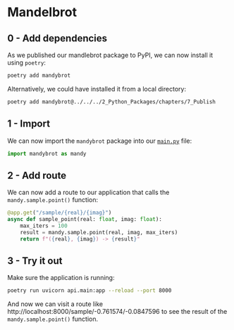 # Mandelbrot

## 0 - Add dependencies

As we published our mandlebrot package to PyPI, we can now install it using `poetry`:

```bash
poetry add mandybrot
```

Alternatively, we could have installed it from a local directory:

```bash
poetry add mandybrot@../../../2_Python_Packages/chapters/7_Publish
```

## 1 - Import

We can now import the `mandybrot` package into our [`main.py`](./api/main.py) file:

```python
import mandybrot as mandy
```

## 2 - Add route

We can now add a route to our application that calls the `mandy.sample.point()` function:

```python
@app.get("/sample/{real}/{imag}")
async def sample_point(real: float, imag: float):
    max_iters = 100
    result = mandy.sample.point(real, imag, max_iters)
    return f"({real}, {imag}) -> {result}"
```

## 3 - Try it out

Make sure the application is running:

```bash
poetry run uvicorn api.main:app --reload --port 8000
```

And now we can visit a route like http://localhost:8000/sample/-0.761574/-0.0847596 to see the result of the `mandy.sample.point()` function.
